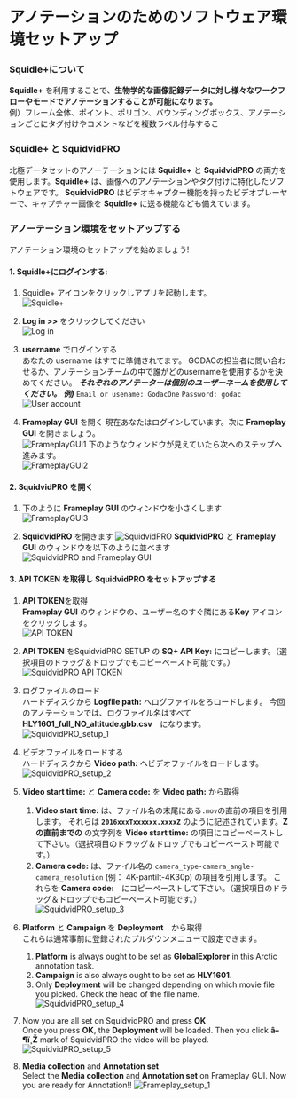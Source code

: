 # アノテーションのためのソフトウェア環境セットアップ 

### Squidle+について
**Squidle+** を利用することで、**生物学的な画像記録データに対し様々なワークフローやモードでアノテーションすることが可能になります。** <br>
例）フレーム全体、ポイント、ポリゴン、バウンディングボックス、アノテーションごとにタグ付けやコメントなどを複数ラベル付与するこ

### Squidle+ と SquidvidPRO
北極データセットのアノーテーションには **Squidle+** と **SquidvidPRO** の両方を使用します。**Squidle+** は、画像へのアノテーションやタグ付けに特化したソフトウェアです。 **SquidvidPRO** はビデオキャプター機能を持ったビデオプレーヤーで、キャプチャー画像を **Squidle+** に送る機能なども備えています。

### アノーテーション環境をセットアップする

アノテーション環境のセットアップを始めましょう!

#### 1. Squidle+にログインする: 
   1. Squidle+ アイコンをクリックしアプリを起動します。<br>
   ![Squidle+](../images/4_SquidleApp_1.png)

   1. **Log in >>** をクリックしてください<br>
   ![Log in](../images/5_SquidleApp_2.png)

   1. **username** でログインする<br>
   あなたの username はすでに準備されてます。
   GODACの担当者に問い合わせるか、アノテーションチームの中で誰がどのusernameを使用するかを決めてください。
   ***それぞれのアノテーターは個別のユーザーネームを使用してください。***
   ***例)***
   `Email or usename: GodacOne`
   `Password: godac`<br>
   ![User account](../images/6_Login_1.png)

   1. **Frameplay GUI** を開く
   現在あなたはログインしています。次に **Frameplay GUI** を開きましょう。<br>
   ![FrameplayGUI1](../images/7_FrameplayGUI_1.png)
   下のようなウィンドウが見えていたら次へのステップへ進みます。<br>
   ![FrameplayGUI2](../images/8_FrameplayGUI_2.png)
   
#### 2. SquidvidPRO を開く
   1. 下のように **Frameplay GUI** のウィンドウを小さくします<br>
   ![FrameplayGUI3](../images/9_FrameplayGUI_3.png)

   1. **SquidvidPRO** を開きます
   ![SquidvidPRO](../images/10_SquidvidPROApp_1.png)
   **SquidvidPRO** と **Frameplay GUI** のウィンドウを以下のように並べます<br>
   ![SquidvidPRO and Frameplay GUI](../images/11_SquidvidPROApp_and_FrameplayGUI_1.png)

#### 3. API TOKEN を取得し SquidvidPRO をセットアップする
   1. **API TOKEN**を取得<br>
   **Frameplay GUI** のウィンドウの、ユーザー名のすぐ隣にある**Key** アイコンをクリックします。<br>
   ![API TOKEN](../images/12_SquidvidPROApp_and_FrameplayGUI_2.png)

   1. **API TOKEN** をSquidvidPRO SETUP の **SQ+ API Key:** にコピーします。（選択項目のドラッグ＆ドロップでもコピーペースト可能です。）<br>
   ![SquidvidPRO API TOKEN](../images/13_SquidvidPROApp_and_FrameplayGUI_3.png)
   
   1. ログファイルのロード<br>
   ハードディスクから **Logfile path:** へログファイルをろロードします。
   今回のアノテーションでは、ログファイル名はすべて **HLY1601_full_NO_altitude.gbb.csv**　になります。<br>
   ![SquidvidPRO_setup_1](../images/14_SquidvidPRO_setup_1.gif)
   
   1. ビデオファイルをロードする<br>
   ハードディスクから **Video path:** へビデオファイルをロードします。<br>
   ![SquidvidPRO_setup_2](../images/15_SquidvidPRO_setup_2.png)

   1. **Video start time:** と **Camera code:** を **Video path:** から取得<br>
      1. **Video start time:** は、ファイル名の末尾にある`.mov`の直前の項目を引用します。 それらは **`2016xxxTxxxxxx.xxxxZ`** のように記述されています。**Zの直前までの** の文字列を **Video start time:** の項目にコピーペーストして下さい。（選択項目のドラッグ＆ドロップでもコピーペースト可能です。）
      1. **Camera code:** は、ファイル名の `camera_type-camera_angle-camera_resolution` (例： 4K-pantilt-4K30p) の項目を引用します。 これらを **Camera code:**　にコピーペーストして下さい。（選択項目のドラッグ＆ドロップでもコピーペースト可能です。）<br>
      ![SquidvidPRO_setup_3](../images/16_SquidvidPRO_setup_3.gif)

   1. **Platform** と **Campaign** を **Deployment**　から取得<br>
      これらは通常事前に登録されたプルダウンメニューで設定できます。
      1. **Platform** is always ought to be set as **GlobalExplorer** in this Arctic annotation task. 
      2. **Campaign** is also always ought to be set as **HLY1601**. 
      3. Only **Deployment** will be changed depending on which movie file you picked. Check the head of the file name.
      ![SquidvidPRO_setup_4](../images/17_SquidvidPRO_setup_4.png)  

   1. Now you are all set on SquidvidPRO and press **OK**<br>
      Once you press **OK**, the **Deployment** will be loaded.
      Then you click **â–¶ï¸Ž** mark of SquidvidPRO the video will be played. 
      ![SquidvidPRO_setup_5](../images/18_SquidvidPRO_setup_4.gif)
   
   1. **Media collection** and **Annotation set**<br>
   Select the **Media collection** and **Annotation set** on Frameplay GUI.
   Now you are ready for Annotation!!
   ![Frameplay_setup_1](../images/19_Frameplay_setup_1.png)
